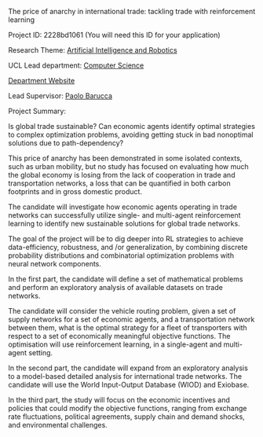 The price of anarchy in international trade: tackling trade with reinforcement learning

Project ID: 2228bd1061
(You will need this ID for your application)

Research Theme: [Artificial Intelligence and Robotics](../themes/artificial-intelligence-and-robotics.md)

UCL Lead department: [Computer Science](../departments/computer-science.md)

[Department Website](https://www.ucl.ac.uk/computer-science)

Lead Supervisor: [Paolo Barucca](https://iris.ucl.ac.uk/iris/browse/profile?upi=PBARU26)

Project Summary:

Is global trade sustainable? Can economic agents identify optimal strategies to complex optimization problems, avoiding getting stuck in bad nonoptimal solutions due to path-dependency? 
 
 This price of anarchy has been demonstrated in some isolated contexts, such as urban mobility, but no study has focused on evaluating how much the global economy is losing from the lack of cooperation in trade and transportation networks, a loss that can be quantified in both carbon footprints and in gross domestic product. 
 
 The candidate will investigate how economic agents operating in trade networks can successfully utilize single- and multi-agent reinforcement learning to identify new sustainable solutions for global trade networks. 
 
 The goal of the project will be to dig deeper into RL strategies to achieve data-efficiency, robustness, and /or generalization, by combining discrete probability distributions and combinatorial optimization problems with neural network components. 
 
 In the first part, the candidate will define a set of mathematical problems and perform an exploratory analysis of available datasets on trade networks. 
 
 The candidate will consider the vehicle routing problem, given a set of supply networks for a set of economic agents, and a transportation network between them, what is the optimal strategy for a fleet of transporters with respect to a set of economically meaningful objective functions. The optimisation will use reinforcement learning, in a single-agent and multi-agent setting. 
 
 In the second part, the candidate will expand from an exploratory analysis to a model-based detailed analysis for international trade networks. The candidate will use the World Input-Output Database (WIOD) and Exiobase. 
 
 In the third part, the study will focus on the economic incentives and policies that could modify the objective functions, ranging from exchange rate fluctuations, political agreements, supply chain and demand shocks, and environmental challenges.